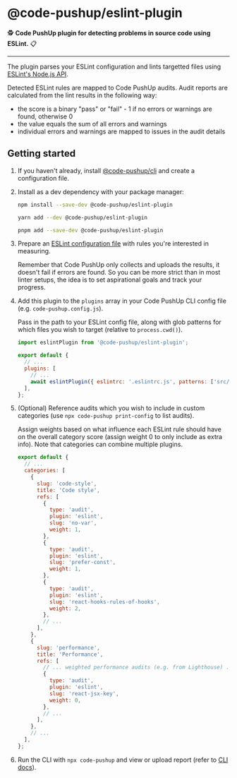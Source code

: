 # @code-pushup/eslint-plugin

🕵️ **Code PushUp plugin for detecting problems in source code using ESLint.** 📋

---

The plugin parses your ESLint configuration and lints targetted files using [ESLint's Node.js API](https://eslint.org/docs/latest/integrate/nodejs-api).

Detected ESLint rules are mapped to Code PushUp audits. Audit reports are calculated from the lint results in the following way:

- the score is a binary "pass" or "fail" - 1 if no errors or warnings are found, otherwise 0
- the value equals the sum of all errors and warnings
- individual errors and warnings are mapped to issues in the audit details

## Getting started

1. If you haven't already, install [@code-pushup/cli](../cli/README.md) and create a configuration file.

2. Install as a dev dependency with your package manager:

   ```sh
   npm install --save-dev @code-pushup/eslint-plugin
   ```

   ```sh
   yarn add --dev @code-pushup/eslint-plugin
   ```

   ```sh
   pnpm add --save-dev @code-pushup/eslint-plugin
   ```

3. Prepare an [ESLint configuration file](https://eslint.org/docs/latest/use/configure/configuration-files) with rules you're interested in measuring.

   Remember that Code PushUp only collects and uploads the results, it doesn't fail if errors are found.
   So you can be more strict than in most linter setups, the idea is to set aspirational goals and track your progress.

4. Add this plugin to the `plugins` array in your Code PushUp CLI config file (e.g. `code-pushup.config.js`).

   Pass in the path to your ESLint config file, along with glob patterns for which files you wish to target (relative to `process.cwd()`).

   ```js
   import eslintPlugin from '@code-pushup/eslint-plugin';

   export default {
     // ...
     plugins: [
       // ...
       await eslintPlugin({ eslintrc: '.eslintrc.js', patterns: ['src/**/*.js'] }),
     ],
   };
   ```

5. (Optional) Reference audits which you wish to include in custom categories (use `npx code-pushup print-config` to list audits).

   Assign weights based on what influence each ESLint rule should have on the overall category score (assign weight 0 to only include as extra info).
   Note that categories can combine multiple plugins.

   ```js
   export default {
     // ...
     categories: [
       {
         slug: 'code-style',
         title: 'Code style',
         refs: [
           {
             type: 'audit',
             plugin: 'eslint',
             slug: 'no-var',
             weight: 1,
           },
           {
             type: 'audit',
             plugin: 'eslint',
             slug: 'prefer-const',
             weight: 1,
           },
           {
             type: 'audit',
             plugin: 'eslint',
             slug: 'react-hooks-rules-of-hooks',
             weight: 2,
           },
           // ...
         ],
       },
       {
         slug: 'performance',
         title: 'Performance',
         refs: [
           // ... weighted performance audits (e.g. from Lighthouse) ...
           {
             type: 'audit',
             plugin: 'eslint',
             slug: 'react-jsx-key',
             weight: 0,
           },
           // ...
         ],
       },
       // ...
     ],
   };
   ```

6. Run the CLI with `npx code-pushup` and view or upload report (refer to [CLI docs](../cli/README.md)).
